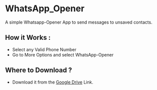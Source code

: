 # WhatsApp_Opener
A simple Whatsapp-Opener App to send messages to unsaved contacts.

## How it Works :
- Select any Valid Phone Number
- Go to More Options and select WhatsApp-Opener

## Where to Download ?
- Download it from the [Google Drive](https://drive.google.com/drive/folders/1eQ_TXr4_2emq65MwwZlh_-Aa07MtLRUv?usp=sharing) Link.
